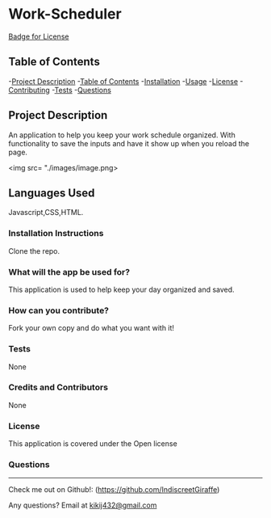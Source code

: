# Work-Scheduler
[Badge for License](https://img.shields.io/badge/license-Open-informational)
  
  ## Table of Contents
  -[Project Description](#projectDescription)
  -[Table of Contents](#tableofContents)
  -[Installation](#installation)
  -[Usage](#usage)
  -[License](#license)
  -[Contributing](#contributing)
  -[Tests](#tests)
  -[Questions](#questions)


  ## Project Description 
  An application to help you keep your work schedule organized. With functionality to save the inputs and have it show up when you reload the page.

  
  <img src= "./images/image.png>

  
 

  ## Languages Used 
  Javascript,CSS,HTML.

  ### Installation Instructions
  Clone the repo.

  ### What will the app be used for? 
  This application is used to help keep your day organized and saved.

  ### How can you contribute?
  Fork your own copy and do what you want with it!

  ### Tests 
  None

  ### Credits and Contributors 
  None

  ### License
  This application is covered under the Open license
  

  ### Questions
  -------------------------------------------------------------------------------------------------------
  
  Check me out on Github!: (https://github.com/IndiscreetGiraffe) 
  
  Any questions? Email at kikij432@gmail.com
